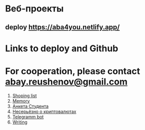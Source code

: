 # Веб-проекты
## deploy https://aba4you.netlify.app/
# Links to deploy and Github
# For cooperation, please contact abay.reushenov@gmail.com
<ol>
<li>
  <a href="https://glacial-hamlet-65047.herokuapp.com/" target="_blank">Shoping list</a>
</li>

<li>
<a href="https://memory-92db6.web.app" target="_blank"> Memory</a>
</li>

<li>
<a href="https://elbrusform.herokuapp.com" target="_blank">Анкета Студента</a> 
</li>

<li>
<a href="https://crypto-today.herokuapp.com" target="_blank">Несерьёзно о криптовалютах</a> 
</li>

<li>
<a href="https://telegram-abay.herokuapp.com/" target="_blank">Telegramm bot </a>
</li>

<li>
<a href="https://abay.trinket.io/sites/writing" target="_blank">Writing</a>
</li>
</ol>

